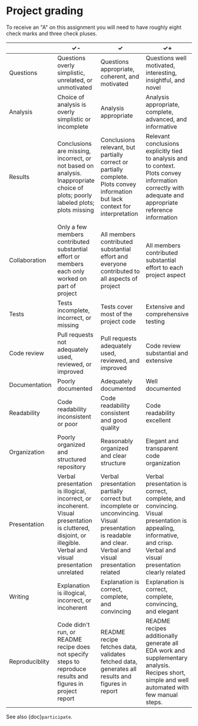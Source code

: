 # Project grading

To receive an "A" on this assignment you will need to have roughly eight check
marks and three check pluses.

|                | ✓-                                                                                                                                                             | ✓                                                                                                                                                       | ✓+                                                                                                                                                                 |
| -------------- | -------------------------------------------------------------------------------------------------------------------------------------------------------------- | ------------------------------------------------------------------------------------------------------------------------------------------------------- | ------------------------------------------------------------------------------------------------------------------------------------------------------------------ |
| Questions      | Questions overly simplistic, unrelated, or unmotivated                                                                                                         | Questions appropriate, coherent, and motivated                                                                                                          | Questions well motivated, interesting, insightful, and novel                                                                                                       |
| Analysis       | Choice of analysis is overly simplistic or incomplete                                                                                                          | Analysis appropriate                                                                                                                                    | Analysis appropriate, complete, advanced, and informative                                                                                                          |
| Results        | Conclusions are missing, incorrect, or not based on analysis. Inappropriate choice of plots; poorly labeled plots; plots missing                               | Conclusions relevant, but partially correct or partially complete. Plots convey information but lack context for interpretation                         | Relevant conclusions explicitly tied to analysis and to context. Plots convey information correctly with adequate and appropriate reference information            |
| Collaboration  | Only a few members contributed substantial effort or members each only worked on part of project                                                               | All members contributed substantial effort and everyone contributed to all aspects of project                                                           | All members contributed substantial effort to each project aspect                                                                                                  |
| Tests          | Tests incomplete, incorrect, or missing                                                                                                                        | Tests cover most of the project code                                                                                                                    | Extensive and comprehensive testing                                                                                                                                |
| Code review    | Pull requests not adequately used, reviewed, or improved                                                                                                       | Pull requests adequately used, reviewed, and improved                                                                                                   | Code review substantial and extensive                                                                                                                              |
| Documentation  | Poorly documented                                                                                                                                              | Adequately documented                                                                                                                                   | Well documented                                                                                                                                                    |
| Readability    | Code readability inconsistent or poor                                                                                                                          | Code readability consistent and good quality                                                                                                            | Code readability excellent                                                                                                                                         |
| Organization   | Poorly organized and structured repository                                                                                                                     | Reasonably organized and clear structure                                                                                                                | Elegant and transparent code organization                                                                                                                          |
| Presentation   | Verbal presentation is illogical, incorrect, or incoherent. Visual presentation is cluttered, disjoint, or illegible. Verbal and visual presentation unrelated | Verbal presentation partially correct but incomplete or unconvincing. Visual presentation is readable and clear. Verbal and visual presentation related | Verbal presentation is correct, complete, and convincing. Visual presentation is appealing, informative, and crisp. Verbal and visual presentation clearly related |
| Writing        | Explanation is illogical, incorrect, or incoherent                                                                                                             | Explanation is correct, complete, and convincing                                                                                                        | Explanation is correct, complete, convincing, and elegant                                                                                                          |
| Reproduciblity | Code didn't run, or README recipe does not specify steps to reproduce results and figures in project report                                                    | README recipe fetches data, validates fetched data, generates all results and figures in report                                                         | README recipes additionally generate all EDA work and supplementary analysis.  Recipes short, simple and well automated with few manual steps.                     |

See also {doc}`participate`.

